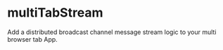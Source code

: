 # multiTabStream
Add  a distributed broadcast channel message stream logic to your multi browser tab App. 
